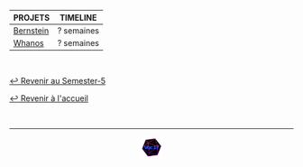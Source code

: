 
<table align="center">
    <thead>
        <tr>
            <th>PROJETS</th>
            <th>TIMELINE</th>
        </tr>
    </thead>
    <tbody>
        <tr>
            <td><a href="https://github.com/Studio-17/Epitech-Subjects/tree/main/Semester-5/B-DOP-500/Bernstein/">Bernstein</a></td>
            <td align="center">? semaines</td>
        </tr>
        <tr>
            <td><a href="https://github.com/Studio-17/Epitech-Subjects/tree/main/Semester-5/B-DOP-500/Whanos/">Whanos</a></td>
            <td align="center">? semaines</td>
        </tr>
    </tbody>
</table>
<br>

[↩️ Revenir au Semester-5](https://github.com/Studio-17/Epitech-Subjects/tree/main/Semester-5)

[↩️ Revenir à l'accueil](https://github.com/Studio-17/Epitech-Subjects)

<br>

---

<div align="center">

<a href="https://github.com/Studio-17" target="_blank"><img src="../../assets/voc17.gif" width="40"></a>

</div>